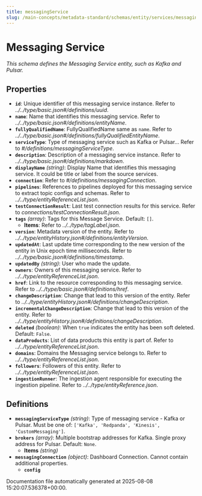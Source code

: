 ```yaml
---
title: messagingService
slug: /main-concepts/metadata-standard/schemas/entity/services/messagingservice
---
```


# Messaging Service

*This schema defines the Messaging Service entity, such as Kafka and Pulsar.*

## Properties

- **`id`**: Unique identifier of this messaging service instance. Refer to *../../type/basic.json#/definitions/uuid*.
- **`name`**: Name that identifies this messaging service. Refer to *../../type/basic.json#/definitions/entityName*.
- **`fullyQualifiedName`**: FullyQualifiedName same as `name`. Refer to *../../type/basic.json#/definitions/fullyQualifiedEntityName*.
- **`serviceType`**: Type of messaging service such as Kafka or Pulsar... Refer to *#/definitions/messagingServiceType*.
- **`description`**: Description of a messaging service instance. Refer to *../../type/basic.json#/definitions/markdown*.
- **`displayName`** *(string)*: Display Name that identifies this messaging service. It could be title or label from the source services.
- **`connection`**: Refer to *#/definitions/messagingConnection*.
- **`pipelines`**: References to pipelines deployed for this messaging service to extract topic configs and schemas. Refer to *../../type/entityReferenceList.json*.
- **`testConnectionResult`**: Last test connection results for this service. Refer to *connections/testConnectionResult.json*.
- **`tags`** *(array)*: Tags for this Message Service. Default: `[]`.
  - **Items**: Refer to *../../type/tagLabel.json*.
- **`version`**: Metadata version of the entity. Refer to *../../type/entityHistory.json#/definitions/entityVersion*.
- **`updatedAt`**: Last update time corresponding to the new version of the entity in Unix epoch time milliseconds. Refer to *../../type/basic.json#/definitions/timestamp*.
- **`updatedBy`** *(string)*: User who made the update.
- **`owners`**: Owners of this messaging service. Refer to *../../type/entityReferenceList.json*.
- **`href`**: Link to the resource corresponding to this messaging service. Refer to *../../type/basic.json#/definitions/href*.
- **`changeDescription`**: Change that lead to this version of the entity. Refer to *../../type/entityHistory.json#/definitions/changeDescription*.
- **`incrementalChangeDescription`**: Change that lead to this version of the entity. Refer to *../../type/entityHistory.json#/definitions/changeDescription*.
- **`deleted`** *(boolean)*: When `true` indicates the entity has been soft deleted. Default: `False`.
- **`dataProducts`**: List of data products this entity is part of. Refer to *../../type/entityReferenceList.json*.
- **`domains`**: Domains the Messaging service belongs to. Refer to *../../type/entityReferenceList.json*.
- **`followers`**: Followers of this entity. Refer to *../../type/entityReferenceList.json*.
- **`ingestionRunner`**: The ingestion agent responsible for executing the ingestion pipeline. Refer to *../../type/entityReference.json*.
## Definitions

- **`messagingServiceType`** *(string)*: Type of messaging service - Kafka or Pulsar. Must be one of: `['Kafka', 'Redpanda', 'Kinesis', 'CustomMessaging']`.
- **`brokers`** *(array)*: Multiple bootstrap addresses for Kafka. Single proxy address for Pulsar. Default: `None`.
  - **Items** *(string)*
- **`messagingConnection`** *(object)*: Dashboard Connection. Cannot contain additional properties.
  - **`config`**


Documentation file automatically generated at 2025-08-08 15:20:07.536378+00:00.

